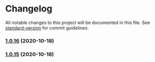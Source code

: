 # Changelog

All notable changes to this project will be documented in this file. See [standard-version](https://github.com/conventional-changelog/standard-version) for commit guidelines.

### [1.0.16](https://github.com/Herm71/hds-storefront-child/compare/v1.0.15...v1.0.16) (2020-10-18)

### [1.0.15](https://github.com/Herm71/hds-storefront-child/compare/v1.0.14...v1.0.15) (2020-10-18)
